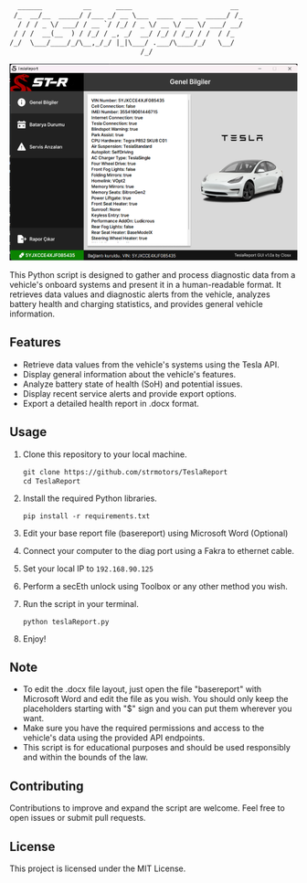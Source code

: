 ```
  ______          __      ____                        __
 /_  __/__  _____/ /___ _/ __ \___  ____  ____  _____/ /_
  / / / _ \/ ___/ / __ `/ /_/ / _ \/ __ \/ __ \/ ___/ __/
 / / /  __(__  ) / /_/ / _, _/  __/ /_/ / /_/ / /  / /_
/_/  \___/____/_/\__,_/_/ |_|\___/ .___/\____/_/   \__/
                                /_/
```
<p align="center"><img src="Screenshots/General.png" width="576" height="344" /></p>
This Python script is designed to gather and process diagnostic data from a vehicle's onboard systems and present it in a human-readable format. It retrieves data values and diagnostic alerts from the vehicle, analyzes battery health and charging statistics, and provides general vehicle information.

## Features

- Retrieve data values from the vehicle's systems using the Tesla API.
- Display general information about the vehicle's features.
- Analyze battery state of health (SoH) and potential issues.
- Display recent service alerts and provide export options.
- Export a detailed health report in .docx format.

## Usage

1. Clone this repository to your local machine.

   ```
   git clone https://github.com/strmotors/TeslaReport
   cd TeslaReport
   ```
   
2. Install the required Python libraries.

   ```
   pip install -r requirements.txt
   ```

3. Edit your base report file (basereport) using Microsoft Word (Optional)
   
4. Connect your computer to the diag port using a Fakra to ethernet cable.

5. Set your local IP to ```192.168.90.125```

6. Perform a secEth unlock using Toolbox or any other method you wish.

7. Run the script in your terminal.

   ```
   python teslaReport.py
   ```
   
8. Enjoy!

## Note

- To edit the .docx file layout, just open the file "basereport" with Microsoft Word and edit the file as you wish. You should only keep the placeholders starting with "$" sign and you can put them wherever you want.
- Make sure you have the required permissions and access to the vehicle's data using the provided API endpoints.
- This script is for educational purposes and should be used responsibly and within the bounds of the law.

## Contributing

Contributions to improve and expand the script are welcome. Feel free to open issues or submit pull requests.

## License

This project is licensed under the MIT License.
